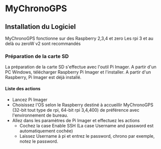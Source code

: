 MyChronoGPS
==
Installation du Logiciel
-
MyChronoGPS fonctionne sur des Raspberry 2,3,4 et zero
Les rpi 3 et au delà ou zeroW v2 sont recommandés 

### Préparation de la carte SD #
La préparation de la carte SD s'effectue avec l'outil Pi Imager.
A partir d'un PC Windows, télécharger Raspberry Pi Imager et l'installer.
A partir d'un Raspberry, Pi Imager est déjà installé.

#### Liste des actions
- Lancez Pi Imager
- Choisissez l'OS selon le Raspberry destiné à accueillir MyChronoGPS (32-bit tout type de rpi, 64-bit rpi 3,4,400) de préférence avec l'environnement de bureau.
- Allez dans les paramètres de Pi Imager et effectuez les actions
	- Cochez la case Enable SSH
		(La case Username and password est automatiquement cochée)
	- Laissez Username à pi et entrez le password, chrono par exemple, notez le password.